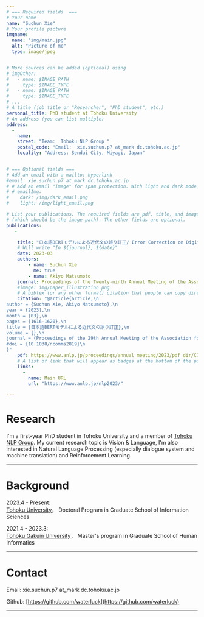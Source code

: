 ```yaml
---
# === Required fields  ===
# Your name 
name: "Suchun Xie"
# Your profile picture
imgname: 
  name: "img/main.jpg"
  alt: "Picture of me"
  type: image/jpeg


# More sources can be added (optional) using 
# imgOther:
#   - name: $IMAGE_PATH
#     type: $IMAGE_TYPE
#   - name: $IMAGE_PATH
#     type: $IMAGE_TYPE
# ...
# A title (job title or "Researcher", "PhD student", etc.)
personal_title: PhD student at Tohoku University
# An address (you can list multiple)
address:
  -
    name: 
    street: "Team:  Tohoku NLP Group "
    postal_code: "Email:  xie.suchun.p7 at_mark dc.tohoku.ac.jp"
    locality: "Address: Sendai City, Miyagi, Japan"


# === Optional fields ===
# Add an email with a mailto: hyperlink
#email: xie.suchun.p7 at_mark dc.tohoku.ac.jp
# # Add an email "image" for spam protection. With light and dark mode
# # emailImg: 
#    dark: /img/dark_email.png
#    light: /img/light_email.png

# List your publications. The required fields are pdf, title, and image 
# (which should be the image path). The other fields are optional.
publications:
   - 

    title: "日本語BERTモデルによる近代文の誤り訂正/ Error Correction on Digitization of Modern Japanese Documents with Pre-trained BERT "
    # Will write "In ${journal}, ${date}"
    date: 2023-03
    authors:
        - name: Suchun Xie
          me: true
        - name: Akiyo Matsumoto    
    journal: Proceedings of the Twenty-ninth Annual Meeting of the Association for Natural Language Processing
    #image: img/paper_illustration.png
    # A bibtex (or any other format) citation that people can copy directly from the website.
    citation: "@article{article,\n
author = {Suchun Xie, Akiyo Matsumoto},\n
year = {2023},\n
month = {03},\n
pages = {1616-1620},\n
title = {日本語BERTモデルによる近代文の誤り訂正},\n
volume = {},\n
journal = {Proceedings of the 29th Annual Meeting of the Association for Natural Language Processing},\n
#doi = {10.1038/ncomms2819}\n
}"
    pdf: https://www.anlp.jp/proceedings/annual_meeting/2023/pdf_dir/C7-4.pdf
    # A list of link that will appear as badges at the bottom of the publication.
    links:
      -
        name: Main URL
        url: "https://www.anlp.jp/nlp2023/"

---
```


# Research

I'm a first-year PhD student in Tohoku University and a member of [Tohoku NLP Group](https://www.nlp.ecei.tohoku.ac.jp/). 
My current research topic is Vision & Language, I'm also interested in Natural Language Processing (especially dialogue system and machine translation) 
and Reinforcement Learning.

---

# Background

2023.4 - Present:  
    [Tohoku University](https://www.tohoku.ac.jp/en/)， Doctoral Program in Graduate School of Information Sciences

2021.4 - 2023.3:   
    [Tohoku Gakuin University](https://www.tohoku-gakuin.ac.jp/en/)， Master's program in Graduate School of Human Informatics

---

# Contact

Email: xie.suchun.p7 at_mark dc.tohoku.ac.jp

Github: [https://github.com/waterluck](https://github.com/waterluck)

---

